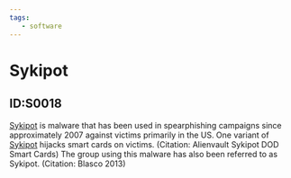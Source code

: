 ```yaml
---
tags:
   - software
---
```

# Sykipot
## ID:S0018
[Sykipot](/mitre/software/S0018) is malware that has been used in spearphishing campaigns since approximately 2007 against victims primarily in the US. One variant of [Sykipot](/mitre/software/S0018) hijacks smart cards on victims. (Citation: Alienvault Sykipot DOD Smart Cards) The group using this malware has also been referred to as Sykipot. (Citation: Blasco 2013)
